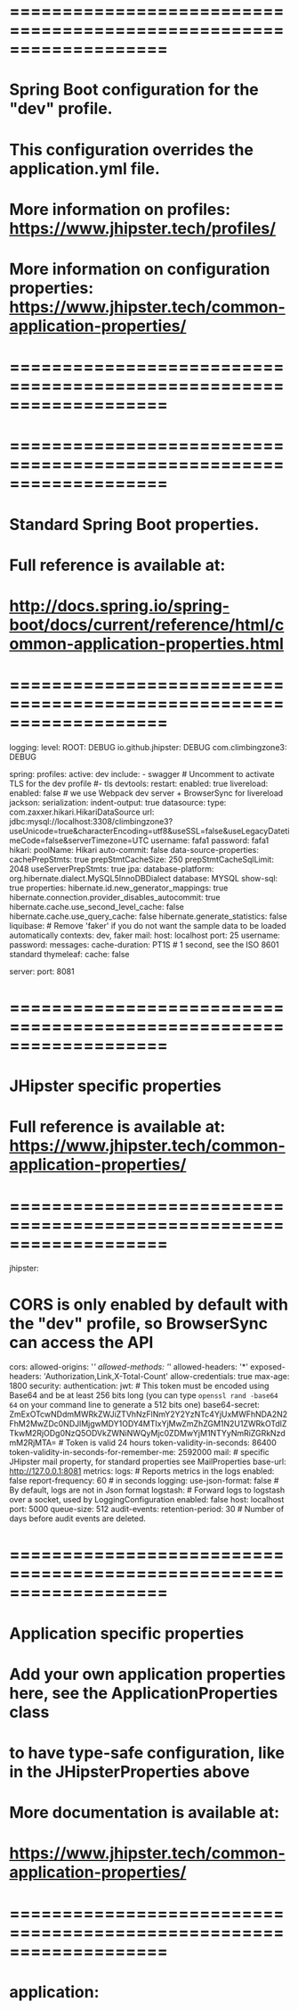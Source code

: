 # ===================================================================

# Spring Boot configuration for the "dev" profile.

#

# This configuration overrides the application.yml file.

#

# More information on profiles: https://www.jhipster.tech/profiles/

# More information on configuration properties: https://www.jhipster.tech/common-application-properties/

# ===================================================================

# ===================================================================

# Standard Spring Boot properties.

# Full reference is available at:

# http://docs.spring.io/spring-boot/docs/current/reference/html/common-application-properties.html

# ===================================================================

logging:
level:
ROOT: DEBUG
io.github.jhipster: DEBUG
com.climbingzone3: DEBUG

spring:
profiles:
active: dev
include: - swagger # Uncomment to activate TLS for the dev profile
#- tls
devtools:
restart:
enabled: true
livereload:
enabled: false # we use Webpack dev server + BrowserSync for livereload
jackson:
serialization:
indent-output: true
datasource:
type: com.zaxxer.hikari.HikariDataSource
url: jdbc:mysql://localhost:3308/climbingzone3?useUnicode=true&characterEncoding=utf8&useSSL=false&useLegacyDatetimeCode=false&serverTimezone=UTC
username: fafa1
password: fafa1
hikari:
poolName: Hikari
auto-commit: false
data-source-properties:
cachePrepStmts: true
prepStmtCacheSize: 250
prepStmtCacheSqlLimit: 2048
useServerPrepStmts: true
jpa:
database-platform: org.hibernate.dialect.MySQL5InnoDBDialect
database: MYSQL
show-sql: true
properties:
hibernate.id.new_generator_mappings: true
hibernate.connection.provider_disables_autocommit: true
hibernate.cache.use_second_level_cache: false
hibernate.cache.use_query_cache: false
hibernate.generate_statistics: false
liquibase: # Remove 'faker' if you do not want the sample data to be loaded automatically
contexts: dev, faker
mail:
host: localhost
port: 25
username:
password:
messages:
cache-duration: PT1S # 1 second, see the ISO 8601 standard
thymeleaf:
cache: false

server:
port: 8081

# ===================================================================

# JHipster specific properties

#

# Full reference is available at: https://www.jhipster.tech/common-application-properties/

# ===================================================================

jhipster:

# CORS is only enabled by default with the "dev" profile, so BrowserSync can access the API

cors:
allowed-origins: '_'
allowed-methods: '_'
allowed-headers: '\*'
exposed-headers: 'Authorization,Link,X-Total-Count'
allow-credentials: true
max-age: 1800
security:
authentication:
jwt: # This token must be encoded using Base64 and be at least 256 bits long (you can type `openssl rand -base64 64` on your command line to generate a 512 bits one)
base64-secret: ZmExOTcwNDdmMWRkZWJiZTVhNzFlNmY2Y2YzNTc4YjUxMWFhNDA2N2FhM2MwZDc0NDJlMjgwMDY1ODY4MTIxYjMwZmZhZGM1N2U1ZWRkOTdlZTkwM2RjODg0NzQ5ODVkZWNiNWQyMjc0ZDMwYjM1NTYyNmRiZGRkNzdmM2RjMTA= # Token is valid 24 hours
token-validity-in-seconds: 86400
token-validity-in-seconds-for-remember-me: 2592000
mail: # specific JHipster mail property, for standard properties see MailProperties
base-url: http://127.0.0.1:8081
metrics:
logs: # Reports metrics in the logs
enabled: false
report-frequency: 60 # in seconds
logging:
use-json-format: false # By default, logs are not in Json format
logstash: # Forward logs to logstash over a socket, used by LoggingConfiguration
enabled: false
host: localhost
port: 5000
queue-size: 512
audit-events:
retention-period: 30 # Number of days before audit events are deleted.

# ===================================================================

# Application specific properties

# Add your own application properties here, see the ApplicationProperties class

# to have type-safe configuration, like in the JHipsterProperties above

#

# More documentation is available at:

# https://www.jhipster.tech/common-application-properties/

# ===================================================================

# application:
